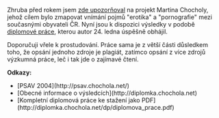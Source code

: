 <!-- dcterms:identifier = riderweblog#193 -->
<!-- dcterms:title = Podívám se a vidím - jak Češi vnímají pornografii? -->
<!-- dcterms:abstract = Zhruba před rokem jsem zde upozorňoval na projekt Martina Chocholy, jehož cílem bylo zmapovat vnímání pojmů "erotika" a "pornografie" mezi současnými obyvateli ČR. Nyní jsou k dispozici výsledky. -->
<!-- np9:categoryId = 2 -->
<!-- x4w:category = Lidé a jiná zvěř -->
<!-- np9:authorId = 1 -->
<!-- np9:authorEmail = michal.valasek@altairis.cz -->
<!-- dcterms:creator = Michal Altair Valášek -->
<!-- dcterms:created = 2005-01-26T01:38:31.663+01:00 -->
<!-- dcterms:dateAccepted = 2005-01-26T01:38:31.663+01:00 -->

Zhruba před rokem jsem [zde upozorňoval](/entry/article-20040224.aspx#135011) na projekt Martina Chocholy, jehož cílem bylo zmapovat vnímání pojmů "erotika" a "pornografie" mezi současnými obyvateli ČR. Nyní jsou k dispozici výsledky v podobě [diplomové práce](http://diplomka.chochola.net), kterou autor 24. ledna úspěšně obhájil.

Doporučuji vřele k prostudování. Práce sama je z větší části důsledkem toho, že opsání jednoho zdroje je plagiát, zatímco opsání z více zdrojů výzkumná práce, leč i tak jde o zajímavé čtení.

<strong>Odkazy:</strong>
 <ul> <li>[PSAV 2004](http://psav.chochola.net/) <li>[Obecné informace o výsledcích](http://diplomka.chochola.net) <li>[Kompletní diplomová práce ke stažení jako PDF](http://diplomka.chochola.net/dp/diplomova_prace.pdf)</li></ul>